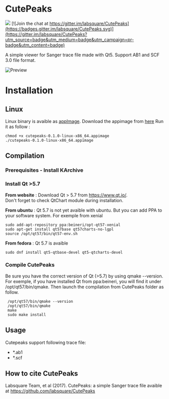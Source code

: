 # CutePeaks

![](https://travis-ci.org/labsquare/CutePeaks.svg?branch=master)
[![Join the chat at https://gitter.im/labsquare/CutePeaks](https://badges.gitter.im/labsquare/CutePeaks.svg)](https://gitter.im/labsquare/CutePeaks?utm_source=badge&utm_medium=badge&utm_campaign=pr-badge&utm_content=badge)


A simple viewer for Sanger trace file made with Qt5. 
Support AB1 and SCF 3.0 file format. 

![Preview](https://raw.githubusercontent.com/labsquare/CutePeaks/master/cutepeaks.gif)


# Installation 
## Linux 
Linux binary is avaible as [appImage](http://appimage.org/).
Download the appimage from [here](https://github.com/labsquare/CutePeaks/releases) 
Run it as follow : 


    chmod +x cutepeaks-0.1.0-linux-x86_64.appimage
    ./cutepeaks-0.1.0-linux-x86_64.appimage

    
## Compilation 
### Prerequisites - Install KArchive
### Install Qt >5.7

**From website** : Download Qt > 5.7 from https://www.qt.io/.   
Don't forget to check QtChart module during installation. 

**From ubuntu** : Qt 5.7 is not yet avaible with ubuntu. But you can add PPA to your software system. 
For exemple from xenial 

    sudo add-apt-repository ppa:beineri/opt-qt57-xenial
    sudo apt-get install qt57base qt57charts-no-lgpl
    source /opt/qt57/bin/qt57-env.sh

**From fedora** : Qt 5.7 is avaible

    sudo dnf install qt5-qtbase-devel qt5-qtcharts-devel 

### Compile CutePeaks 
Be sure you have the correct version of Qt (>5.7) by using qmake --version. For exemple, if you have installed Qt from ppa:beineri, you will find it under /opt/qt57/bin/qmake. Then launch the compilation from CutePeaks folder as follow.

     /opt/qt57/bin/qmake --version
     /opt/qt57/bin/qmake 
     make 
     sudo make install 

## Usage

Cutepeaks support following trace file:

- *.ab1
- *.scf

## How to cite CutePeaks 
Labsquare Team, et al (2017). CutePeaks: a simple Sanger trace file avaible at https://github.com/labsquare/CutePeaks

